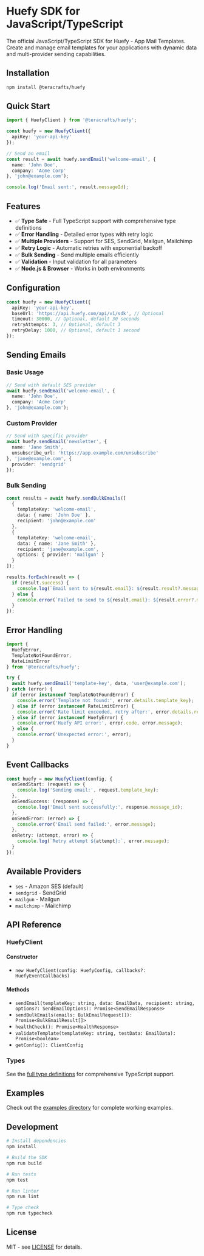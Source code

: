 # Huefy SDK for JavaScript/TypeScript

The official JavaScript/TypeScript SDK for Huefy - App Mail Templates. Create and manage email templates for your applications with dynamic data and multi-provider sending capabilities.

## Installation

```bash
npm install @teracrafts/huefy
```

## Quick Start

```typescript
import { HuefyClient } from '@teracrafts/huefy';

const huefy = new HuefyClient({
  apiKey: 'your-api-key'
});

// Send an email
const result = await huefy.sendEmail('welcome-email', {
  name: 'John Doe',
  company: 'Acme Corp'
}, 'john@example.com');

console.log('Email sent:', result.messageId);
```

## Features

- ✅ **Type Safe** - Full TypeScript support with comprehensive type definitions
- ✅ **Error Handling** - Detailed error types with retry logic
- ✅ **Multiple Providers** - Support for SES, SendGrid, Mailgun, Mailchimp
- ✅ **Retry Logic** - Automatic retries with exponential backoff
- ✅ **Bulk Sending** - Send multiple emails efficiently
- ✅ **Validation** - Input validation for all parameters
- ✅ **Node.js & Browser** - Works in both environments

## Configuration

```typescript
const huefy = new HuefyClient({
  apiKey: 'your-api-key',
  baseUrl: 'https://api.huefy.com/api/v1/sdk', // Optional
  timeout: 30000, // Optional, default 30 seconds
  retryAttempts: 3, // Optional, default 3
  retryDelay: 1000, // Optional, default 1 second
});
```

## Sending Emails

### Basic Usage

```typescript
// Send with default SES provider
await huefy.sendEmail('welcome-email', {
  name: 'John Doe',
  company: 'Acme Corp'
}, 'john@example.com');
```

### Custom Provider

```typescript
// Send with specific provider
await huefy.sendEmail('newsletter', {
  name: 'Jane Smith',
  unsubscribe_url: 'https://app.example.com/unsubscribe'
}, 'jane@example.com', {
  provider: 'sendgrid'
});
```

### Bulk Sending

```typescript
const results = await huefy.sendBulkEmails([
  {
    templateKey: 'welcome-email',
    data: { name: 'John Doe' },
    recipient: 'john@example.com'
  },
  {
    templateKey: 'welcome-email',
    data: { name: 'Jane Smith' },
    recipient: 'jane@example.com',
    options: { provider: 'mailgun' }
  }
]);

results.forEach(result => {
  if (result.success) {
    console.log(`Email sent to ${result.email}: ${result.result?.messageId}`);
  } else {
    console.error(`Failed to send to ${result.email}: ${result.error?.message}`);
  }
});
```

## Error Handling

```typescript
import { 
  HuefyError, 
  TemplateNotFoundError, 
  RateLimitError 
} from '@teracrafts/huefy';

try {
  await huefy.sendEmail('template-key', data, 'user@example.com');
} catch (error) {
  if (error instanceof TemplateNotFoundError) {
    console.error('Template not found:', error.details.template_key);
  } else if (error instanceof RateLimitError) {
    console.error('Rate limit exceeded, retry after:', error.details.reset_at);
  } else if (error instanceof HuefyError) {
    console.error('Huefy API error:', error.code, error.message);
  } else {
    console.error('Unexpected error:', error);
  }
}
```

## Event Callbacks

```typescript
const huefy = new HuefyClient(config, {
  onSendStart: (request) => {
    console.log('Sending email:', request.template_key);
  },
  onSendSuccess: (response) => {
    console.log('Email sent successfully:', response.message_id);
  },
  onSendError: (error) => {
    console.error('Email send failed:', error.message);
  },
  onRetry: (attempt, error) => {
    console.log(`Retry attempt ${attempt}:`, error.message);
  }
});
```

## Available Providers

- `ses` - Amazon SES (default)
- `sendgrid` - SendGrid
- `mailgun` - Mailgun
- `mailchimp` - Mailchimp

## API Reference

### HuefyClient

#### Constructor
- `new HuefyClient(config: HuefyConfig, callbacks?: HuefyEventCallbacks)`

#### Methods
- `sendEmail(templateKey: string, data: EmailData, recipient: string, options?: SendEmailOptions): Promise<SendEmailResponse>`
- `sendBulkEmails(emails: BulkEmailRequest[]): Promise<BulkEmailResult[]>`
- `healthCheck(): Promise<HealthResponse>`
- `validateTemplate(templateKey: string, testData: EmailData): Promise<boolean>`
- `getConfig(): ClientConfig`

### Types

See the [full type definitions](./src/types.ts) for comprehensive TypeScript support.

## Examples

Check out the [examples directory](./examples) for complete working examples.

## Development

```bash
# Install dependencies
npm install

# Build the SDK
npm run build

# Run tests
npm test

# Run linter
npm run lint

# Type check
npm run typecheck
```

## License

MIT - see [LICENSE](../../LICENSE) for details.